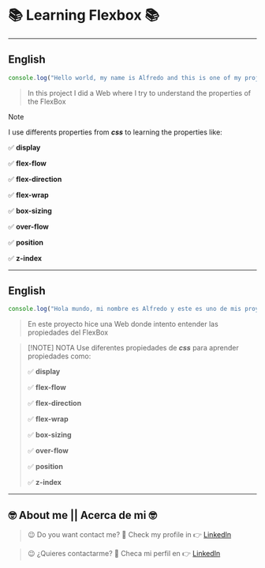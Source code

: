 # :books: Learning Flexbox :books: #

---
## English
```javascript
console.log("Hello world, my name is Alfredo and this is one of my projects"); 

```
> In this project I did a Web where I try to understand the properties of the FlexBox

>[!NOTE]
>I use differents properties from ***css*** to learning the properties like:
>
>:white_check_mark: **display**
>
>:white_check_mark: **flex-flow**
>
>:white_check_mark: **flex-direction**
>
>:white_check_mark: **flex-wrap**
>
>:white_check_mark: **box-sizing**
>
>:white_check_mark: **over-flow**
>
>:white_check_mark: **position**
>
>:white_check_mark: **z-index**

---

## English
```javascript
console.log("Hola mundo, mi nombre es Alfredo y este es uno de mis proyectos"); 

```
> En este proyecto hice una Web donde intento entender las propiedades del FlexBox

>[!NOTE] NOTA
>Use diferentes propiedades de ***css*** para aprender propiedades como:
>
>:white_check_mark: **display**
>
>:white_check_mark: **flex-flow**
>
>:white_check_mark: **flex-direction**
>
>:white_check_mark: **flex-wrap**
>
>:white_check_mark: **box-sizing**
>
>:white_check_mark: **over-flow**
>
>:white_check_mark: **position**
>
>:white_check_mark: **z-index**

---

## :nerd_face: **About me** || **Acerca de mi** :nerd_face:

> :wink: Do you want contact me? :eyes: Check my profile in :point_right: [LinkedIn](https://www.linkedin.com/in/alfredo-rodríguez-orenday-73a14a215/ "Alfredo Rdz O")  

> :wink: ¿Quieres contactarme? :eyes: Checa mi perfil en :point_right: [LinkedIn](https://www.linkedin.com/in/alfredo-rodríguez-orenday-73a14a215/ "Alfredo Rdz O") 